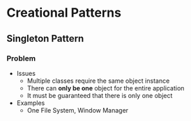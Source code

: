 # Creational Patterns 

## Singleton Pattern
### Problem
* Issues
    * Multiple classes require the same object instance
    * There can **only be one** object for the entire application
    * It must be guaranteed that there is only one object
* Examples
    * One File System, Window Manager